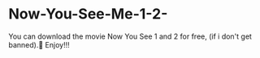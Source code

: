# Now-You-See-Me-1-2-

You can download the movie Now You See 1 and 2 for free, (if i don't get banned).🤫
Enjoy!!!

